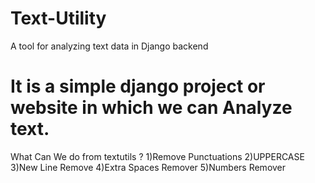 # Text-Utility
A tool for analyzing text data in Django backend


# It is a simple django project or website in which we can Analyze text.

What Can We do from textutils ?
1)Remove Punctuations
2)UPPERCASE
3)New Line Remove
4)Extra Spaces Remover
5)Numbers Remover
